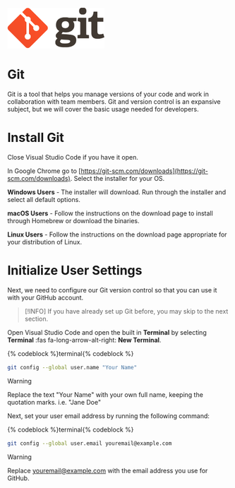 ![Git logo](images/git.png)

# Git

Git is a tool that helps you manage versions of your code and work in collaboration with team members. Git and version control is an expansive subject, but we will cover the basic usage needed for developers.

# Install Git

Close Visual Studio Code if you have it open.

In Google Chrome go to [https://git-scm.com/downloads](https://git-scm.com/downloads). Select the installer for your OS.

**Windows Users** - The installer will download. Run through the installer and select all default options.

**macOS Users** - Follow the instructions on the download page to install through Homebrew or download the binaries.

**Linux Users** - Follow the instructions on the download page appropriate for your distribution of Linux.

# Initialize User Settings

Next, we need to configure our Git version control so that you can use it with your GitHub account.

>[!INFO]
>If you have already set up Git before, you may skip to the next section.

Open Visual Studio Code and open the built in **Terminal** by selecting **Terminal** :fas fa-long-arrow-alt-right: **New Terminal**.

{% codeblock %}terminal{% codeblock %}
```sh
git config --global user.name "Your Name"
```

>[!WARNING]
>Replace the text "Your Name" with your own full name, keeping the quotation marks. i.e. "Jane Doe"

Next, set your user email address by running the following command:

{% codeblock %}terminal{% codeblock %}
```sh
git config --global user.email youremail@example.com
```

>[!WARNING]
>Replace youremail@example.com with the email address you use for GitHub.
